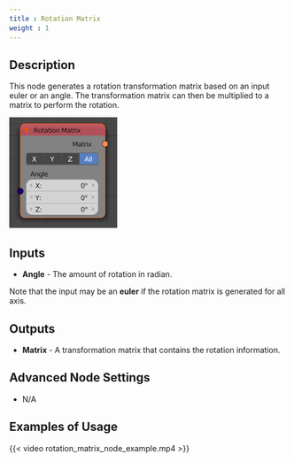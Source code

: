 ```yaml
---
title : Rotation Matrix
weight : 1
---
```


## Description

This node generates a rotation transformation matrix based on an input
euler or an angle. The transformation matrix can then be multiplied to a
matrix to perform the rotation.

![image](rotation_matrix_node.png)

## Inputs

  - **Angle** - The amount of rotation in radian.

Note that the input may be an **euler** if the rotation matrix is
generated for all axis.

## Outputs

  - **Matrix** - A transformation matrix that contains the rotation
    information.

## Advanced Node Settings

  - N/A

## Examples of Usage

{{< video rotation_matrix_node_example.mp4 >}}

